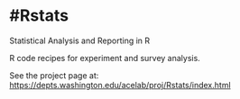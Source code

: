 # \#Rstats
Statistical Analysis and Reporting in R

R code recipes for experiment and survey analysis.

See the project page at:
https://depts.washington.edu/acelab/proj/Rstats/index.html
